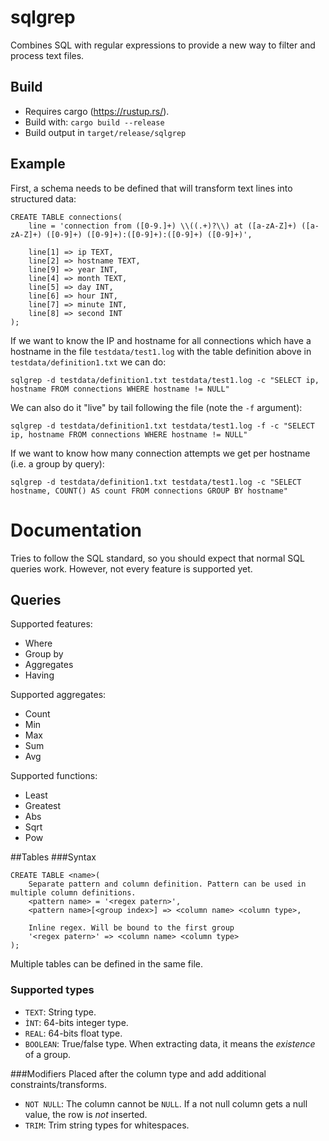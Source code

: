 # sqlgrep
Combines SQL with regular expressions to provide a new way to filter and process text files.

## Build
* Requires cargo (https://rustup.rs/).
* Build with: `cargo build --release`
* Build output in `target/release/sqlgrep`

## Example
First, a schema needs to be defined that will transform text lines into structured data:
```
CREATE TABLE connections(
    line = 'connection from ([0-9.]+) \\((.+)?\\) at ([a-zA-Z]+) ([a-zA-Z]+) ([0-9]+) ([0-9]+):([0-9]+):([0-9]+) ([0-9]+)',

    line[1] => ip TEXT,
    line[2] => hostname TEXT,
    line[9] => year INT,
    line[4] => month TEXT,
    line[5] => day INT,
    line[6] => hour INT,
    line[7] => minute INT,
    line[8] => second INT
);
```

If we want to know the IP and hostname for all connections which have a hostname in the file `testdata/test1.log` with the table definition above in `testdata/definition1.txt`  we can do:

```
sqlgrep -d testdata/definition1.txt testdata/test1.log -c "SELECT ip, hostname FROM connections WHERE hostname != NULL"
```

We can also do it "live" by tail following the file (note the `-f` argument):

```
sqlgrep -d testdata/definition1.txt testdata/test1.log -f -c "SELECT ip, hostname FROM connections WHERE hostname != NULL"
```

If we want to know how many connection attempts we get per hostname (i.e. a group by query):

```
sqlgrep -d testdata/definition1.txt testdata/test1.log -c "SELECT hostname, COUNT() AS count FROM connections GROUP BY hostname"
```

# Documentation
Tries to follow the SQL standard, so you should expect that normal SQL queries work. However, not every feature is supported yet.

## Queries
Supported features:
* Where
* Group by
* Aggregates
* Having

Supported aggregates:
* Count
* Min
* Max
* Sum
* Avg

Supported functions:
* Least
* Greatest
* Abs
* Sqrt
* Pow

##Tables
###Syntax
```
CREATE TABLE <name>(
    Separate pattern and column definition. Pattern can be used in multiple column definitions.
    <pattern name> = '<regex patern>',
    <pattern name>[<group index>] => <column name> <column type>,

    Inline regex. Will be bound to the first group
    '<regex patern>' => <column name> <column type> 
);
```
Multiple tables can be defined in the same file.

### Supported types
* `TEXT`: String type.
* `ÌNT`: 64-bits integer type.
* `REAL`: 64-bits float type.
* `BOOLEAN`: True/false type. When extracting data, it means the _existence_ of a group.

###Modifiers
Placed after the column type and add additional constraints/transforms.
* `NOT NULL`: The column cannot be `NULL`. If a not null column gets a null value, the row is _not_ inserted.
* `TRIM`: Trim string types for whitespaces.